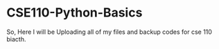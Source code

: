 # CSE110-Python-Basics
So, Here I will be Uploading all of my files and backup codes for cse 110 biacth.
